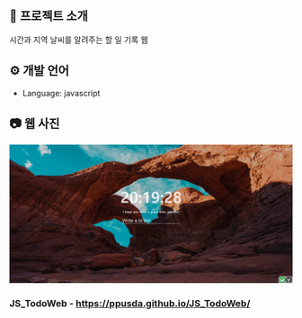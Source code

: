 

## 📑 프로젝트 소개
시간과 지역 날씨를 알려주는 할 일 기록 웹

## ⚙ 개발 언어 
- Language: javascript

## 📷 웹 사진
<img src = "jstodo_web.PNG"/>

### JS_TodoWeb - https://ppusda.github.io/JS_TodoWeb/



